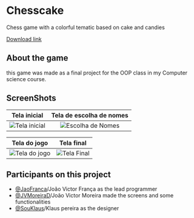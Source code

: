 # Chesscake
Chess game with a colorful tematic based on cake and candies

[Download link](https://github.com/Jaofranca/Chesscake/releases/tag/v1.0)

## About the game
this game was made as a final project for the OOP class in my Computer science course.

## ScreenShots
Tela inicial           |  Tela de escolha de nomes
:-------------------------:|:-------------------------:
![Tela inicial](https://github.com/Jaofranca/Chesscake/blob/master/Assets/Screenshots/2.png) |  ![Escolha de Nomes](https://github.com/Jaofranca/Chesscake/blob/master/Assets/Screenshots/1.png)

Tela do jogo        |  Tela final
:-------------------------:|:-------------------------:
![Tela do jogo](https://github.com/Jaofranca/Chesscake/blob/master/Assets/Screenshots/4.png)  |  ![Tela Final](https://github.com/Jaofranca/Chesscake/blob/master/Assets/Screenshots/3.png)

## Participants on this project
- [@JaoFranca](https://github.com/Jaofranca)/João Victor França as the lead programmer
- [@JVMoreiraD](https://github.com/JVMoreiraD)/João Victor Moreira made the screens and some functionalities
- [@SouKlaus](https://github.com/SouKlaus)/Klaus pereira as the designer 

